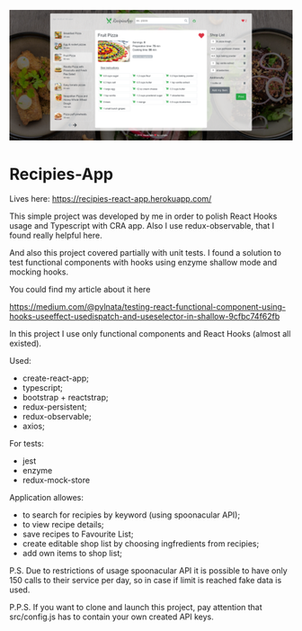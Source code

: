 ![Alt text](screen.png?raw=true "Recipies-App")

# Recipies-App

Lives here: https://recipies-react-app.herokuapp.com/

This simple project was developed by me in order to polish React Hooks usage and Typescript with CRA app. Also I use redux-observable, that I found really helpful here. 

And also this project covered partially with unit tests.
I found a solution to test functional components with hooks using enzyme shallow mode and mocking hooks. 

You could find my article about it here

https://medium.com/@pylnata/testing-react-functional-component-using-hooks-useeffect-usedispatch-and-useselector-in-shallow-9cfbc74f62fb

In this project I use only functional components and React Hooks (almost all existed). 

Used: 
* create-react-app;
* typescript;
* bootstrap + reactstrap;
* redux-persistent;
* redux-observable;
* axios;

For tests:
* jest 
* enzyme
* redux-mock-store

Application allowes: 
* to search for recipies by keyword (using spoonacular API);
* to view recipe details;
* save recipes to Favourite List;
* create editable shop list by choosing ingfredients from recipies;
* add own items to shop list;

P.S. Due to restrictions of usage spoonacular API it is possible to have only 150 calls to their service per day, so in case if limit is reached fake data is used.

P.P.S. If you want to clone and launch this project, pay attention that src/config.js has to contain your own created API keys.


